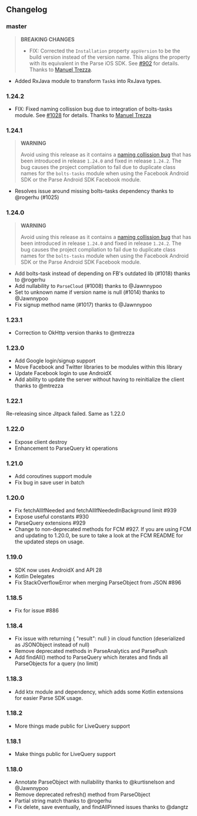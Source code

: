 ## Changelog

### master
> __BREAKING CHANGES__
>
> - FIX: Corrected the `Installation` property `appVersion` to be the build version instead of the version name. This aligns the property with its equivalent in the Parse iOS SDK. See [#902](https://github.com/parse-community/Parse-SDK-Android/issues/902) for details. Thanks to [Manuel Trezza](https://github.com/mtrezza).
- Added RxJava module to transform `Task`s into RxJava types.

### 1.24.2
- FIX: Fixed naming collission bug due to integration of bolts-tasks module. See [#1028](https://github.com/parse-community/Parse-SDK-Android/issues/1028) for details. Thanks to [Manuel Trezza](https://github.com/mtrezza)

### 1.24.1
> __WARNING__
>
> Avoid using this release as it contains a [naming collission bug](https://github.com/parse-community/Parse-SDK-Android/issues/1028) that has been introduced in release `1.24.0` and fixed in release `1.24.2`. The bug causes the project compliation to fail due to duplicate class names for the `bolts-tasks` module when using the Facebook Android SDK or the Parse Android SDK Facebook module.

- Resolves issue around missing bolts-tasks dependency thanks to @rogerhu (#1025)

### 1.24.0
> __WARNING__
>
> Avoid using this release as it contains a [naming collission bug](https://github.com/parse-community/Parse-SDK-Android/issues/1028) that has been introduced in release `1.24.0` and fixed in release `1.24.2`. The bug causes the project compliation to fail due to duplicate class names for the `bolts-tasks` module when using the Facebook Android SDK or the Parse Android SDK Facebook module.

- Add bolts-task instead of depending on FB's outdated lib (#1018) thanks to @rogerhu
- Add nullability to `ParseCloud` (#1008) thanks to @Jawnnypoo
- Set to unknown name if version name is null (#1014) thanks to @Jawnnypoo
- Fix signup method name (#1017) thanks to @Jawnnypoo

### 1.23.1
- Correction to OkHttp version thanks to @mtrezza

### 1.23.0
- Add Google login/signup support
- Move Facebook and Twitter libraries to be modules within this library
- Update Facebook login to use AndroidX
- Add ability to update the server without having to reinitialize the client thanks to @mtrezza

### 1.22.1
Re-releasing since Jitpack failed. Same as 1.22.0

### 1.22.0
- Expose client destroy
- Enhancement to ParseQuery kt operations

### 1.21.0
- Add coroutines support module
- Fix bug in save user in batch

### 1.20.0
- Fix fetchAllIfNeeded and fetchAllIfNeededInBackground limit #939
- Expose useful constants #930
- ParseQuery extensions #929
- Change to non-deprecated methods for FCM #927. If you are using FCM and updating to 1.20.0, be sure to take a look at the FCM README for the updated steps on usage.

### 1.19.0
- SDK now uses AndroidX and API 28
- Kotlin Delegates
- Fix StackOverflowError when merging ParseObject from JSON #896

### 1.18.5
- Fix for issue #886

### 1.18.4
- Fix issue with returning { "result": null } in cloud function (deserialized as JSONObject instead of null)
- Remove deprecated methods in ParseAnalytics and ParsePush
- Add findAll() method to ParseQuery which iterates and finds all ParseObjects for a query (no limit)

### 1.18.3
- Add ktx module and dependency, which adds some Kotlin extensions for easier Parse SDK usage.

### 1.18.2
- More things made public for LiveQuery support

### 1.18.1
- Make things public for LiveQuery support

### 1.18.0
- Annotate ParseObject with nullability thanks to @kurtisnelson and @Jawnnypoo
- Remove deprecated refresh() method from ParseObject
- Partial string match thanks to @rogerhu
- Fix delete, save eventually, and findAllPinned issues thanks to @dangtz